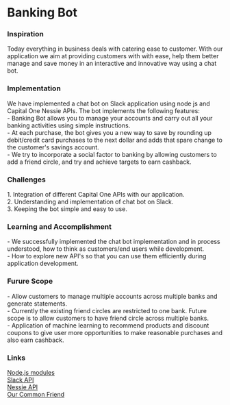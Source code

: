 <h1> Banking Bot </h1>

<h3> Inspiration </h3>
<p>Today everything in business deals with catering ease to customer. With our application we aim at providing customers with with ease, help them better manage and save money in an interactive and innovative way using a chat bot.</p>
 
<h3> Implementation </h3>
<p>We have implemented a chat bot on Slack application using node js and Capital One Nessie APIs.
The bot implements the following features:<br>
- Banking Bot allows you to manage your accounts and carry out all your banking activities using simple instructions.<br>
- At each purchase, the bot gives you a new way to save by rounding up debit/credit card purchases to the next dollar and adds that spare change to the customer's savings account.<br>
- We try to incorporate a social factor to banking by allowing customers to add a friend circle, and try and achieve targets to earn cashback.
 </p>

<h3> Challenges </h3>
<p>1. Integration of different Capital One APIs with our application.<br>
2. Understanding and implementation of chat bot on Slack.<br>
3. Keeping the bot simple and easy to use.</p>

<h3> Learning and Accomplishment </h3>
<p>
- We successfully implemented the chat bot implementation and in process understood, how to think as customers/end users while development.<br>
- How to explore new API's so that you can use them efficiently during application development. 
</p>

<h3> Furure Scope </h3>
<p>
- Allow customers to manage multiple accounts across multiple banks and generate statements.<br>
- Currently the existing friend circles are restricted to one bank. Future scope is to allow customers to have friend circle across multiple banks.<br>
- Application of machine learning to recommend products and discount coupons to give user more opportunities to make reasonable purchases and also earn cashback. 
</p>

<h3> Links </h3>
<p> <a href="https://nodejs.org/api/modules.html">Node.js modules</a><br>
<a href="https://api.slack.com/">Slack API</a><br>
<a href="http://api.reimaginebanking.com/">Nessie API</a><br>
<a href="https://stackoverflow.com/">Our Common Friend</a>
</p>
